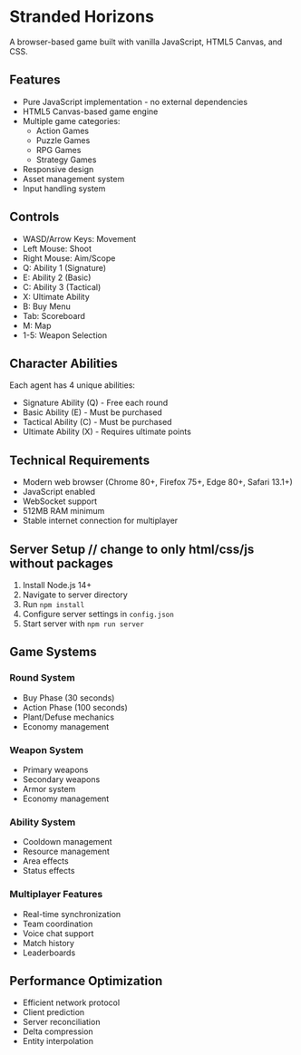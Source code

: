 # Stranded Horizons

A browser-based game built with vanilla JavaScript, HTML5 Canvas, and CSS.

## Features

- Pure JavaScript implementation - no external dependencies
- HTML5 Canvas-based game engine
- Multiple game categories:
  - Action Games
  - Puzzle Games
  - RPG Games
  - Strategy Games
- Responsive design
- Asset management system
- Input handling system

## Controls
- WASD/Arrow Keys: Movement
- Left Mouse: Shoot
- Right Mouse: Aim/Scope
- Q: Ability 1 (Signature)
- E: Ability 2 (Basic)
- C: Ability 3 (Tactical)
- X: Ultimate Ability
- B: Buy Menu
- Tab: Scoreboard
- M: Map
- 1-5: Weapon Selection

## Character Abilities
Each agent has 4 unique abilities:
- Signature Ability (Q) - Free each round
- Basic Ability (E) - Must be purchased
- Tactical Ability (C) - Must be purchased
- Ultimate Ability (X) - Requires ultimate points

## Technical Requirements
- Modern web browser (Chrome 80+, Firefox 75+, Edge 80+, Safari 13.1+)
- JavaScript enabled
- WebSocket support
- 512MB RAM minimum
- Stable internet connection for multiplayer

## Server Setup // change to only html/css/js without packages 
1. Install Node.js 14+
2. Navigate to server directory
3. Run `npm install`
4. Configure server settings in `config.json`
5. Start server with `npm run server`

## Game Systems
### Round System
- Buy Phase (30 seconds)
- Action Phase (100 seconds)
- Plant/Defuse mechanics
- Economy management

### Weapon System
- Primary weapons
- Secondary weapons
- Armor system
- Economy management

### Ability System
- Cooldown management
- Resource management
- Area effects
- Status effects

### Multiplayer Features
- Real-time synchronization
- Team coordination
- Voice chat support
- Match history
- Leaderboards

## Performance Optimization
- Efficient network protocol
- Client prediction
- Server reconciliation
- Delta compression
- Entity interpolation